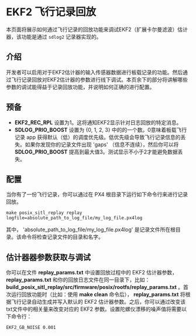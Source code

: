 # EKF2 飞行记录回放 

本页面将展示如何通过飞行记录的回放功能来调试EKF2（扩展卡尔曼滤波）估计器，该功能是通过 `sdlog2` 记录器实现的。

## 介绍 
开发者可以启用对于EKF2估计器的输入传感器数据进行板载记录的功能。然后通过飞行记录回放对EKF2估计器的参数进行线下调试。本页余下的部分将讲解哪些参数的调试能得益于记录回放功能，并说明如何正确的进行配置。

## 预备
*  **EKF2\_REC\_RPL** 设置为1。这将通知EKF2显示针对日志回放的特定消息。
* **SDLOG\_PRIO\_BOOST** 设置为 {0, 1, 2, 3} 中的的一个数。0意味着板载飞行记录 app 获得默认（低）的调度优先级。低优先级会导致飞行记录信息的丢失。如果你发现你的记录文件出现 'gaps' （信息不连续），然后你可以将 **SDLOG\_PRIO\_BOOST** 提高到最大值3。测试显示不小于2才能避免数据丢失。

## 配置

当你有了一份飞行记录，你可以通过在 PX4 根目录下运行如下命令行来进行记录回放。

```
make posix_sitl_replay replay logfile=absolute_path_to_log_file/my_log_file.px4log
```

其中， 'absolute\_path\_to\_log\_file/my\_log\_file.px4log' 是记录文件所在根目录。该命令将检查记录文件的目录和名字。

## 估计器器参数获取与调试

你可以在文件 **replay\_params.txt** 中设置回放过程中的 EKF2 估计器参数， **replay\_params.txt** 和你的回放日志文件在同一目录下，比如： **build\_posix\_sitl\_replay/src/firmware/posix/rootfs/replay\_params.txt** 。首次运行回放功能时（比如：使用 **make clean** 命令后）， **replay\_params.txt** 将根据飞行记录自动生成并写入默认的 EKF2 估计器参数。之后，你可以通过改变该txt文件中的相关量来改变对应的 EKF2 参数。设置陀螺仪漂移的噪声值将需要以下命令行：

```
EKF2_GB_NOISE 0.001
```
